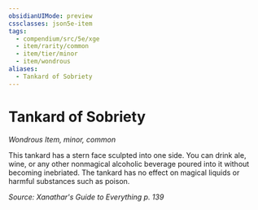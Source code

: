 ```yaml
---
obsidianUIMode: preview
cssclasses: json5e-item
tags:
  - compendium/src/5e/xge
  - item/rarity/common
  - item/tier/minor
  - item/wondrous
aliases:
  - Tankard of Sobriety
---
```

# Tankard of Sobriety
*Wondrous Item, minor, common*  


This tankard has a stern face sculpted into one side. You can drink ale, wine, or any other nonmagical alcoholic beverage poured into it without becoming inebriated. The tankard has no effect on magical liquids or harmful substances such as poison.

*Source: Xanathar's Guide to Everything p. 139*
